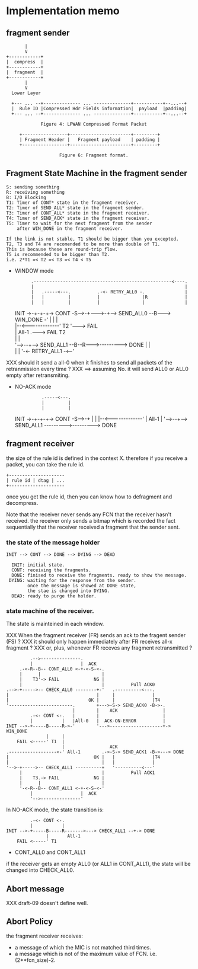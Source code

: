 Implementation memo
===================

## fragment sender

           |      
           V      
    +------------+
    |  compress  |
    +------------+
    |  fragment  |
    +------------+
           |
           V
      Lower Layer
    
      +--- ... --+-------------- ... --------------+-----------+--...--+
      |  Rule ID |Compressed Hdr Fields information|  payload  |padding|
      +--- ... --+-------------- ... --------------+-----------+--...--+
    
                 Figure 4: LPWAN Compressed Format Packet
    
         +-----------------+-----------------------+---------+
         | Fragment Header |   Fragment payload    | padding |
         +-----------------+-----------------------+---------+
    
                        Figure 6: Fragment format.

## Fragment State Machine in the fragment sender

    S: sending something
    R: receiving something
    B: I/O Blocking
    T1: Timer of CONT* state in the fragment receiver.
    T2: Timer of SEND_ALL* state in the fragment sender.
    T3: Timer of CONT_ALL* state in the fragment receiver.
    T4: Timer of SEND_ACK* state in the fragment receiver.
    T5: Timer to wait for the next fragment from the sender
        after WIN_DONE in the fragment receiver.

    If the link is not stable, T1 should be bigger than you excepted.
    T2, T3 and T4 are recomended to be more than double of T1.
    This is because these are round-trip flow.
    T5 is recommended to be bigger than T2.
    i.e. 2*T1 =< T2 =< T3 =< T4 < T5

- WINDOW mode

            .----------------------------------------------------<----.
            |                                                         |
            |   .-----<---.          .-<- RETRY_ALL0 -.               |
            |   |         |          |                |R              |
            |   |         |          |                |               |
    INIT ->-+-+-+-> CONT -S-->-+--->-+--> SEND_ALL0 --B---> WIN_DONE -'
              |                |                      |                  
              |--<-------------'    T2                '---> FAIL         
              |          All-1       .---> FAIL      T2                  
              |                      |                                 
              '-->--+--> SEND_ALL1 --B--R--->---------> DONE
                    |                   |  
                    |                   | 
                    '-<- RETRY_ALL1 -<--' 

XXX should it send a all-0 when it finishes to send all packets of the retranmission every time ?
XXX ==> assuming No.  it will send ALL0 or ALL0 empty after retransmiting.

- NO-ACK mode

                .-----<---.
                |         |
                |         |
    INIT ->-+-+-+-> CONT -S-->-+
              |                |
              |--<-------------'
              |          All-1
              |
              '-->--+--> SEND_ALL1 --------->---------> DONE

## fragment receiver

the size of the rule id is defined in the context X.
therefore if you receive a packet, you can take the rule id.

    +---------------------
    | rule id | dtag | ...
    +---------------------

once you get the rule id, then you can know how to defragment and decompress.

Note that the receiver never sends any FCN that the receiver
hasn't received.
the receiver only sends a bitmap which is recorded the fact
sequentially that the receiver received a fragment that the
sender sent.

### the state of the message holder

    INIT --> CONT --> DONE --> DYING --> DEAD

      INIT: initial state.
      CONT: receiving the fragments.
      DONE: finised to receive the fragments. ready to show the message.
     DYING: waiting for the response from the sender.
            once the message is showed at DONE state,
            the stae is changed into DYING.
      DEAD: ready to purge the holder.

### state machine of the receiver.

The state is mainteined in each window.

XXX When the fragment receiver (FR) sends an ack to the fragent sender (FS) ?
XXX it should only happen immediately after FR receives all-x fragment ?
XXX or, plus, whenever FR receves any fragment retransmitted ?

                    
             .-->---------------.
             |                  |  ACK
         .-<-R--B-- CONT_ALL0 <-+-<-S-<-.
         |      |                       |
         |    T3'-> FAIL             NG |
         |                              |          Pull ACK0
    .-->-+----->-- CHECK_ALL0 --------+-'   .----------<---.
    |                                 |     |              |
    |                              OK |     |              |T4
    '------------------------.        +--->-S-> SEND_ACK0 -B->-.
                             |        |    ACK                 |
             .-<- CONT <-.   |        |                        |
             |           |   |All-0   |  ACK-ON-ERROR          |
    INIT -->-+-----B-----R->-'        '--->--------------------+-> WIN_DONE
                   |     |                                        
        FAIL <-----' T1  |                                        
                         |                 ACK
    .------------------<-' All-1        .->-S-> SEND_ACK1 -B->---> DONE
    |                                OK |   |              |T4
    |                                   |   |              |
    '-->-+----->-- CHECK_ALL1 ----------+   '----------<---'
         |                              |          Pull ACK1
         |    T3.-> FAIL             NG |   
         |      |                       |   
         '-<-R--B-- CONT_ALL1 <-+-<-S-<-'
             |                  |  ACK
             '-->---------------'

In NO-ACK mode, the state transition is:

             .-<- CONT <-.         
             |           |
    INIT -->-+-----B-----R------->---> CHECK_ALL1 --+-> DONE
                   |       All-1
        FAIL <-----' T1

- CONT_ALL0 and CONT_ALL1

if the receiver gets an empty ALL0 (or ALL1 in CONT_ALL1), the state will be changed into CHECK_ALL0.

## Abort message

XXX draft-09 doesn't define well.

## Abort Policy

the fragment receiver receives:

- a message of which the MIC is not matched third times.
- a message which is not of the maximum value of FCN. i.e. (2**fcn_size)-2.

